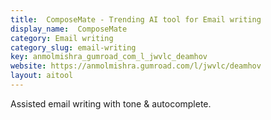 ```yaml
---
title:  ComposeMate - Trending AI tool for Email writing
display_name:  ComposeMate
category: Email writing
category_slug: email-writing
key: anmolmishra_gumroad_com_l_jwvlc_deamhov
website: https://anmolmishra.gumroad.com/l/jwvlc/deamhov
layout: aitool
---
```


Assisted email writing with tone & autocomplete.
